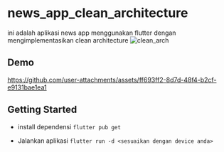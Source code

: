 # news_app_clean_architecture

ini adalah aplikasi news app menggunakan flutter dengan mengimplementasikan clean architecture
![clean_arch](https://blog.cleancoder.com/uncle-bob/images/2012-08-13-the-clean-architecture/CleanArchitecture.jpg)

## Demo
https://github.com/user-attachments/assets/ff693ff2-8d7d-48f4-b2cf-e9131bae1ea1




## Getting Started

-  install dependensi
   `flutter pub get`

- Jalankan aplikasi
  `flutter run -d <sesuaikan dengan device anda>`


